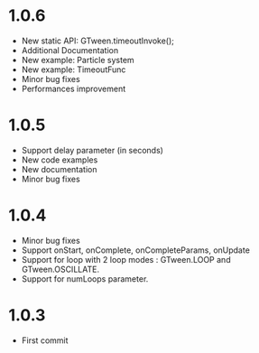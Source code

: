 1.0.6
=======
- New static API: GTween.timeoutInvoke();
- Additional Documentation
- New example: Particle system
- New example: TimeoutFunc
- Minor bug fixes
- Performances improvement

1.0.5
======
- Support delay parameter (in seconds)
- New code examples
- New documentation
- Minor bug fixes

1.0.4
=======
- Minor bug fixes
- Support onStart, onComplete, onCompleteParams, onUpdate
- Support for loop with 2 loop modes : GTween.LOOP and GTween.OSCILLATE. 
- Support for numLoops parameter.

1.0.3
=======
- First commit
